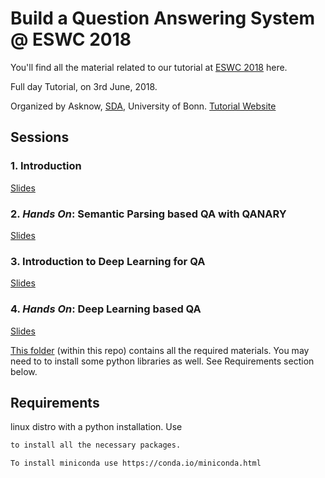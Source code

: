 # Build a Question Answering System @ ESWC 2018

You'll find all the material related to our tutorial at [ESWC 2018](https://2018.eswc-conferences.org/) here.

Full day Tutorial, on 3rd June, 2018.

Organized by Asknow, [SDA](sda.tech), University of Bonn. 
[Tutorial Website](http://qatutorial.sda.tech/)

## Sessions

### 1. Introduction
[Slides](slides/Session%201%20-%20Introduction.pdf)

### 2. _Hands On_: Semantic Parsing based QA with QANARY
[Slides](slides/Session%202%20-%20QANARY.pdf)

### 3. Introduction to Deep Learning for QA
[Slides](slides/Session%203%20-%20Deep%20Learning.pdf)

### 4. _Hands On_: Deep Learning based QA
[Slides](slides/Session%204%20_%20Hands%20on%20with%20Deep%20Learning%20for%20QA.pdf)

[This folder](session4/) (within this repo) contains all the required materials. 
You may need to to install some python libraries as well. See Requirements section below.

## Requirements
linux distro with a python installation. 
Use

```sh session4/pkgs/install_dep.sh'''
to install all the necessary packages.

To install miniconda use https://conda.io/miniconda.html
